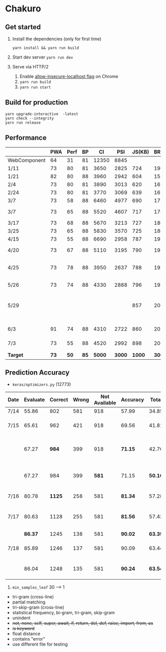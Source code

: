 # Chakuro

## Get started

1. Install the dependencies (only for first time)

   ```yarn install && yarn run build```

2. Start dev server
   ```yarn run dev```

3. Serve via HTTP/2

   1. Enable [allow-insecure-localhost flag](http://peter.sh/experiments/chromium-command-line-switches/#allow-insecure-localhost) on Chrome
   2. `yarn run build`
   3. `yarn run start`

## Build for production

```
yarn upgrade-interactive  -latest
yarn check --integrity
yarn run release
```

## Performance

|              | PWA    | Perf   | BP     | CI       | PSI      | JS(KB)   | BR(KB)  | Transferred |                                   |
| ------------ | ------ | ------ | ------ | -------- | -------- | -------- | ------- | ----------- | --------------------------------- |
| WebComponent | 64     | 31     | 81     | 12350    | 8845     |          |         |             |                                   |
| 1/11         | 73     | 80     | 81     | 3650     | 2825     | 724      | 190     | 588         |                                   |
| 1/21         | 82     | 80     | 88     | 3960     | 2942     | 604      | 158     | 309         |                                   |
| 2/4          | 73     | 80     | 81     | 3890     | 3013     | 620      | 161     | 313         |                                   |
| 2/24         | 73     | 80     | 81     | 3770     | 3069     | 639      | 165     | 291         |                                   |
| 3/7          | 73     | 58     | 88     | 6460     | 4977     | 690      | 172     | 302         |                                   |
| 3/7          | 73     | 65     | 88     | 5520     | 4607     | 717      | 176     | 297         | moved css into js                 |
| 3/17         | 73     | 68     | 88     | 5670     | 3213     | 727      | 180     | 300         |                                   |
| 3/25         | 73     | 65     | 88     | 5830     | 3570     | 725      | 180     | 300         |                                   |
| 4/15         | 73     | 55     | 88     | 6690     | 2958     | 787      | 192     | 315         |                                   |
| 4/20         | 73     | 67     | 88     | 5110     | 3195     | 790      | 192     | 316         | before svelte 2.0                 |
| 4/25         | 73     | 78     | 88     | 3950     | 2637     | 788      | 192     | 316         | don't load xterm on start         |
| 5/26         | 73     | 74     | 88     | 4330     | 2888     | 796      | 193     | 333         | Unused: 45.9%                     |
| 5/29         |        |        |        |          |          | 857      | 200     |             | disable mergeVars in babel-minify |
| 6/3          | 91     | 74     | 88     | 4310     | 2722     | 860      | 201     | 338         | enabled service worker            |
| 7/3          | 73     | 55     | 88     | 4520     | 2992     | 898      | 206     | 357         |                                   |
|              |        |        |        |          |          |          |         |             |                                   |
|              |        |        |        |          |          |          |         |             |                                   |
| **Target**   | **73** | **50** | **85** | **5000** | **3000** | **1000** | **300** | **1000**    |                                   |

## Prediction Accuracy

* `keras/optimizers.py` (12773)

| Date | Evaluate  | Correct  | Wrong | Not Available | Accuracy  | Total     | Features                       | Time |
| ---- | --------- | -------- | ----- | ------------- | --------- | --------- | ------------------------------ | ---- |
| 7/14 | 55.86     | 802      | 581   | 918           | 57.99     | 34.85     | 39                             | 112  |
| 7/15 | 65.61     | 962      | 421   | 918           | 69.56     | 41.81     | 40, contains in nth line       | 116  |
|      | 67.27     | **984**  | 399   | 918           | **71.15** | 42.76     | 41, contains in nth line lower | 122  |
|      | 67.27     | 984      | 399   | **581**       | 71.15     | **50.10** | exclude single char token      |      |
| 7/16 | 80.78     | **1125** | 258   | 581           | **81.34** | 57.28     | 42, bi-gram                    | 126  |
| 7/17 | 80.63     | 1128     | 255   | 581           | **81.56** | 57.43     | 58, keywords (not good)        | 131  |
|      | **86.37** | 1245     | 138   | 581           | **90.02** | **63.39** | Note 1                         |      |
| 7/18 | 85.89     | 1246     | 137   | 581           | 90.09     | 63.44     | revise blank line before       | 125  |
|      | 86.04     | 1248     | 135   | 581           | **90.24** | **63.54** | 59, contains error             | 125  |

1. `min_samples_leaf` 30 --> 1

* tri-gram (cross-line)
* partial matching
* tri-skip-gram (cross-line)
* statistical frequency, bi-gram, tri-gram, skip-gram
* unindent
* ~~not, none, self, super, await, if, return, del, def, raise, import, from, as~~
* ~~is keyword~~
* float distance
* contains "error"
* use different file for testing